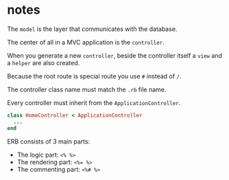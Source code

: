 # notes

The `model` is the layer that communicates with the database.

The center of all in a MVC application is the `controller`.

When you generate a new `controller`, beside the controller itself a `view` and a `helper` are also created.

Because the root route is special route you use `#` instead of `/`.

The controller class name must match the `.rb` file name.

Every controller must inherit from the `ApplicationController`.
```ruby
class HomeController < ApplicationController
  ...
end
```

ERB consists of 3 main parts:
- The logic part: `<% %>`
- The rendering part: `<%= %>`
- The commenting part: `<%# %>`
